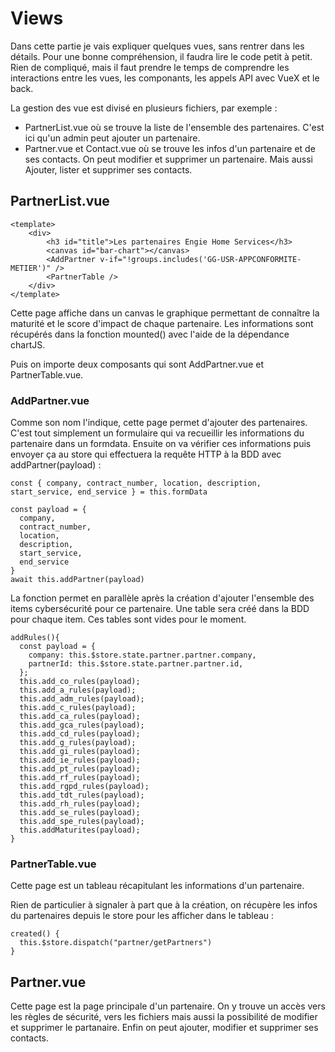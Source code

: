 # Views

Dans cette partie je vais expliquer quelques vues, sans rentrer dans les détails.
Pour une bonne compréhension, il faudra lire le code petit à petit.
Rien de compliqué, mais il faut prendre le temps de comprendre les interactions entre les vues, les componants, les appels API avec VueX et le back.

La gestion des vue est divisé en plusieurs fichiers, par exemple :

- PartnerList.vue où se trouve la liste de l'ensemble des partenaires. C'est ici qu'un admin peut ajouter un partenaire.
- Partner.vue et Contact.vue où se trouve les infos d'un partenaire et de ses contacts. On peut modifier et supprimer un partenaire. Mais aussi Ajouter, lister et supprimer ses contacts.

## PartnerList.vue

    <template>
        <div>
            <h3 id="title">Les partenaires Engie Home Services</h3>
            <canvas id="bar-chart"></canvas>
            <AddPartner v-if="!groups.includes('GG-USR-APPCONFORMITE-METIER')" />
            <PartnerTable />
        </div>
    </template>

Cette page affiche dans un canvas le graphique permettant de connaître la maturité et le score d'impact de chaque partenaire.
Les informations sont récupérés dans la fonction mounted() avec l'aide de la dépendance chartJS.

Puis on importe deux composants qui sont AddPartner.vue et PartnerTable.vue.

### AddPartner.vue

Comme son nom l'indique, cette page permet d'ajouter des partenaires.
C'est tout simplement un formulaire qui va recueillir les informations du partenaire dans un formdata.
Ensuite on va vérifier ces informations puis envoyer ça au store qui effectuera la requête HTTP à la BDD avec addPartner(payload) : 

    const { company, contract_number, location, description, start_service, end_service } = this.formData

    const payload = {
      company,
      contract_number,
      location,
      description,
      start_service,
      end_service
    }
    await this.addPartner(payload)

La fonction permet en parallèle après la création d'ajouter l'ensemble des items cybersécurité pour ce partenaire.
Une table sera créé dans la BDD pour chaque item. Ces tables sont vides pour le moment.

    addRules(){
      const payload = {
        company: this.$store.state.partner.partner.company,
        partnerId: this.$store.state.partner.partner.id,
      };
      this.add_co_rules(payload);
      this.add_a_rules(payload);
      this.add_adm_rules(payload);
      this.add_c_rules(payload);
      this.add_ca_rules(payload);
      this.add_gca_rules(payload);
      this.add_cd_rules(payload);
      this.add_g_rules(payload);
      this.add_gi_rules(payload);
      this.add_ie_rules(payload);
      this.add_pt_rules(payload);
      this.add_rf_rules(payload);
      this.add_rgpd_rules(payload);
      this.add_tdt_rules(payload);
      this.add_rh_rules(payload);
      this.add_se_rules(payload);
      this.add_spe_rules(payload);
      this.addMaturites(payload);
    }

### PartnerTable.vue

Cette page est un tableau récapitulant les informations d'un partenaire.

Rien de particulier à signaler à part que à la création, on récupère les infos du partenaires depuis le store pour les afficher dans le tableau :

    created() {
      this.$store.dispatch("partner/getPartners")
    }

## Partner.vue

Cette page est la page principale d'un partenaire. On y trouve un accès vers les règles de sécurité, vers les fichiers mais aussi la possibilité de modifier et supprimer le partanaire. Enfin on peut ajouter, modifier et supprimer ses contacts.

